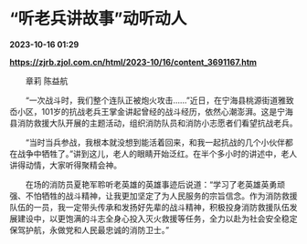 # “听老兵讲故事”动听动人

**2023-10-16 01:29**

**https://zjrb.zjol.com.cn/html/2023-10/16/content_3691167.htm**

　　章莉 陈益航

　　“一次战斗时，我们整个连队正被炮火攻击……”近日，在宁海县桃源街道雅致岙小区，101岁的抗战老兵王掌金讲起曾经的战斗经历，依然心潮澎湃。这是宁海县消防救援大队开展的主题活动，组织消防队员和消防小志愿者们看望抗战老兵。

　　“当时当兵参战，我根本就没想到能活着回来，和我一起抗战的几个小伙伴都在战争中牺牲了。”讲到这儿，老人的眼睛开始泛红。在半个多小时的讲述中，老人讲得动情，大家听得聚精会神。

　　在场的消防员夏艳军聆听老英雄的英雄事迹后说道：“学习了老英雄英勇顽强、不怕牺牲的战斗精神，让我更加坚定了为人民服务的宗旨信念。作为消防救援队伍的一员，我一定带头传承和发扬好先辈的战斗精神，积极投身消防救援队伍发展建设中，以更饱满的斗志全身心投入灭火救援等任务，全力以赴为社会安全稳定保驾护航，永做党和人民最忠诚的消防卫士。”